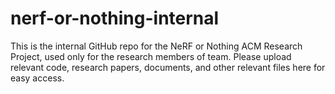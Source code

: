 # nerf-or-nothing-internal
This is the internal GitHub repo for the NeRF or Nothing ACM Research Project, used only for the research members of team. Please upload relevant code, research papers, documents, and other relevant files here for easy access.
